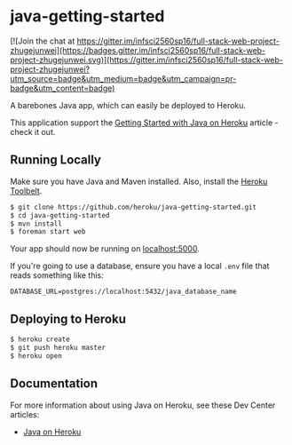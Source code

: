 # java-getting-started

[![Join the chat at https://gitter.im/infsci2560sp16/full-stack-web-project-zhugejunwei](https://badges.gitter.im/infsci2560sp16/full-stack-web-project-zhugejunwei.svg)](https://gitter.im/infsci2560sp16/full-stack-web-project-zhugejunwei?utm_source=badge&utm_medium=badge&utm_campaign=pr-badge&utm_content=badge)

A barebones Java app, which can easily be deployed to Heroku.  

This application support the [Getting Started with Java on Heroku](https://devcenter.heroku.com/articles/getting-started-with-java) article - check it out.

## Running Locally

Make sure you have Java and Maven installed.  Also, install the [Heroku Toolbelt](https://toolbelt.heroku.com/).

```sh
$ git clone https://github.com/heroku/java-getting-started.git
$ cd java-getting-started
$ mvn install
$ foreman start web
```

Your app should now be running on [localhost:5000](http://localhost:5000/).

If you're going to use a database, ensure you have a local `.env` file that reads something like this:

```
DATABASE_URL=postgres://localhost:5432/java_database_name
```

## Deploying to Heroku

```sh
$ heroku create
$ git push heroku master
$ heroku open
```

## Documentation

For more information about using Java on Heroku, see these Dev Center articles:

- [Java on Heroku](https://devcenter.heroku.com/categories/java)
